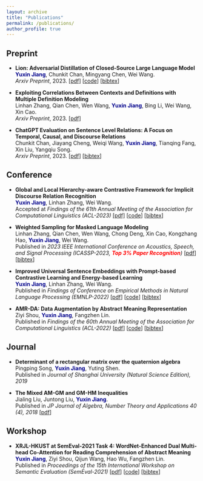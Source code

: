 ```yaml
---
layout: archive
title: "Publications"
permalink: /publications/
author_profile: true
---
```


## Preprint
- **Lion: Adversarial Distillation of Closed-Source Large Language Model**\
<span style="color:darkblue">**Yuxin Jiang**</span>, Chunkit Chan, Mingyang Chen, Wei Wang.\
*Arxiv Preprint*, 2023. [[pdf]](https://arxiv.org/abs/2305.12870) [[code](https://github.com/YJiangcm/Lion)] [[bibtex](https://dblp.org/rec/journals/corr/abs-2305-12870.html?view=bibtex)]

- **Exploiting Correlations Between Contexts and Definitions with Multiple Definition Modeling**\
Linhan Zhang, Qian Chen, Wen Wang, <span style="color:darkblue">**Yuxin Jiang**</span>, Bing Li, Wei Wang, Xin Cao.\
*Arxiv Preprint*, 2023. [[pdf]](https://arxiv.org/abs/2305.14717)

- **ChatGPT Evaluation on Sentence Level Relations: A Focus on Temporal, Causal, and Discourse Relations**\
Chunkit Chan, Jiayang Cheng, Weiqi Wang, <span style="color:darkblue">**Yuxin Jiang**</span>, Tianqing Fang, Xin Liu, Yangqiu Song.\
*Arxiv Preprint*, 2023. [[pdf]](https://arxiv.org/abs/2304.14827) [[bibtex](https://dblp.org/rec/journals/corr/abs-2304-14827.html?view=bibtex)]


## Conference
- **Global and Local Hierarchy-aware Contrastive Framework for Implicit Discourse Relation Recognition**\
<span style="color:darkblue">**Yuxin Jiang**</span>, Linhan Zhang, Wei Wang.\
Accepted at *Findings of the 61th Annual Meeting of the Association for Computational Linguistics (ACL-2023)*
[[pdf]](https://arxiv.org/abs/2211.13873) [[code](https://github.com/YJiangcm/GOLF_for_IDRR)] [[bibtex](https://dblp.org/rec/journals/corr/abs-2211-13873.html?view=bibtex)]

- **Weighted Sampling for Masked Language Modeling**\
Linhan Zhang, Qian Chen, Wen Wang, Chong Deng, Xin Cao, Kongzhang Hao, <span style="color:darkblue">**Yuxin Jiang**</span>, Wei Wang.\
Published in *2023 IEEE International Conference on Acoustics, Speech, and Signal Processing (ICASSP-2023, <span style="color:red">**Top 3% Paper Recognition**</span>)*
[[pdf](https://ieeexplore.ieee.org/document/10096946)] [[bibtex](https://dblp.org/rec/journals/corr/abs-2302-14225.html?view=bibtex)]

- **Improved Universal Sentence Embeddings with Prompt-based Contrastive Learning and Energy-based Learning**\
<span style="color:darkblue">**Yuxin Jiang**</span>, Linhan Zhang, Wei Wang.\
Published in *Findings of Conference on Empirical Methods in Natural Language Processing (EMNLP-2022)*
[[pdf](https://aclanthology.org/2022.findings-emnlp.220/)] [[code](https://github.com/YJiangcm/PromCSE)] [[bibtex](https://dblp.org/rec/conf/emnlp/JiangZW22.html?view=bibtex)]

- **AMR-DA: Data Augmentation by Abstract Meaning Representation**\
Ziyi Shou, <span style="color:darkblue">**Yuxin Jiang**</span>, Fangzhen Lin.\
Published in *Findings of the 60th Annual Meeting of the Association for Computational Linguistics (ACL-2022)*
[[pdf](https://aclanthology.org/2022.findings-acl.244/)] [[code](https://github.com/zzshou/amr-data-augmentation)] [[bibtex](https://dblp.org/rec/conf/acl/ShouJL22.html?view=bibtex)]


## Journal
- **Determinant of a rectangular matrix over the quaternion algebra**\
Pingping Song, <span style="color:darkblue">**Yuxin Jiang**</span>, Yuting Shen.\
Published in *Journal of Shanghai University (Natural Science Edition), 2019*

- **The Mixed AM-GM and GM-HM Inequalities**\
Jialing Liu, Juntong Liu, <span style="color:darkblue">**Yuxin Jiang**</span>.\
Published in *JP Journal of Algebra, Number Theory and Applications 40 (4), 2018*
[[pdf](http://www.pphmj.com/abstract/11971.htm)]


## Workshop
- **XRJL-HKUST at SemEval-2021 Task 4: WordNet-Enhanced Dual Multi-head Co-Attention for Reading Comprehension of Abstract Meaning**\
<span style="color:darkblue">**Yuxin Jiang**</span>, Ziyi Shou, Qijun Wang, Hao Wu, Fangzhen Lin.\
Published in *Proceedings of the 15th International Workshop on Semantic Evaluation (SemEval-2021)*
[[pdf](https://aclanthology.org/2021.semeval-1.105/)] [[code](https://github.com/zzshou/RCAM)] [[bibtex](https://dblp.org/rec/conf/semeval/JiangSWWL21.html?view=bibtex)]
